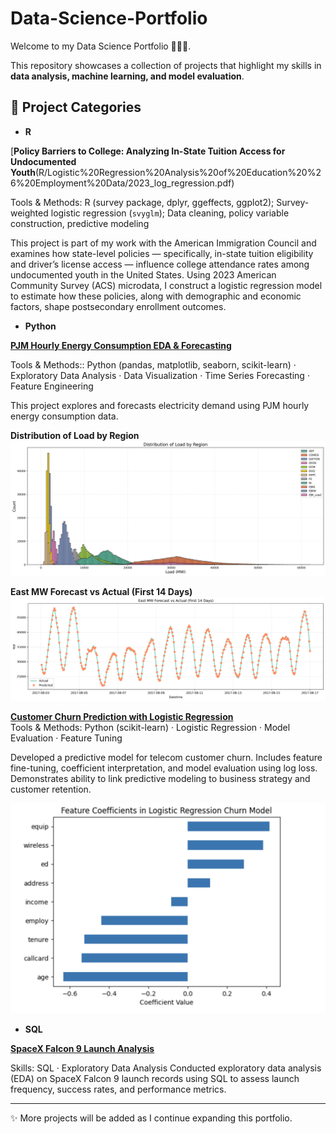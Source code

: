 # Data-Science-Portfolio

Welcome to my Data Science Portfolio 👩🏻‍💻.

This repository showcases a collection of projects that highlight my skills in **data analysis, machine learning, and model evaluation**.

## 📂 Project Categories  

- **R**

[**Policy Barriers to College: Analyzing In-State Tuition Access for Undocumented Youth**(R/Logistic%20Regression%20Analysis%20of%20Education%20%26%20Employment%20Data/2023_log_regression.pdf)

Tools & Methods: R (survey package, dplyr, ggeffects, ggplot2); Survey-weighted logistic regression (`svyglm`); Data cleaning, policy variable construction, predictive modeling

This project is part of my work with the American Immigration Council and examines how state-level policies — specifically, in-state tuition eligibility and driver’s license access — influence college attendance rates among undocumented youth in the United States. Using 2023 American Community Survey (ACS) microdata, I construct a logistic regression model to estimate how these policies, along with demographic and economic factors, shape postsecondary enrollment outcomes.


- **Python**

[**PJM Hourly Energy Consumption EDA & Forecasting**](machine-learning/Energy_Consumption_EDA%20_Forecasting/Energy_Consumption_EDA%20_Forecasting%20.ipynb)

Tools & Methods:: Python (pandas, matplotlib, seaborn, scikit-learn) · Exploratory Data Analysis · Data Visualization · Time Series Forecasting · Feature Engineering

This project explores and forecasts electricity demand using PJM hourly energy consumption data.  

**Distribution of Load by Region**  
![Distribution of Load by Region](machine-learning/Energy_Consumption_EDA%20_Forecasting/Images/distribution_load_by_region.png)

**East MW Forecast vs Actual (First 14 Days)**  
![East MW Forecast vs Actual](machine-learning/Energy_Consumption_EDA%20_Forecasting/Images/East%20MW%20Forecast%20vs%20Actual%20(First%2014%20Days).png)

[**Customer Churn Prediction with Logistic Regression**](machine-learning/customer-churn-logistic-regression/Customer%20Churn%20Prediction.ipynb)  
Tools & Methods: Python (scikit-learn) · Logistic Regression · Model Evaluation · Feature Tuning

Developed a predictive model for telecom customer churn. Includes feature fine-tuning, coefficient interpretation, and model evaluation using log loss. Demonstrates ability to link predictive modeling to business strategy and customer retention.  

![Coefficients of the Fine-Tuned Model](machine-learning/customer-churn-logistic-regression/Images/coi.png)  

- **SQL**

[**SpaceX Falcon 9 Launch Analysis**](SQL/SpaceX_EDA)

Skills: SQL · Exploratory Data Analysis
Conducted exploratory data analysis (EDA) on SpaceX Falcon 9 launch records using SQL to assess launch frequency, success rates, and performance metrics. 

---

✨ More projects will be added as I continue expanding this portfolio.  
